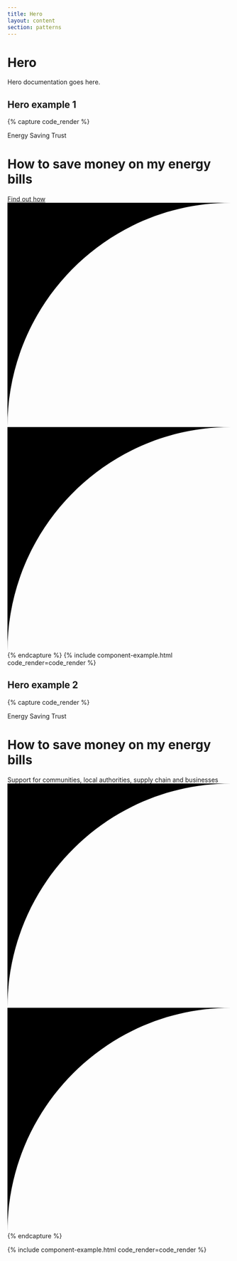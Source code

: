 ```yaml
---
title: Hero
layout: content
section: patterns
---
```


# Hero

Hero documentation goes here.



## Hero example 1

{% capture code_render %}
<div class="hero">
  <div class="hero-left honeyyellow">
    <div class="group">
      <span class="label">Energy Saving Trust</span>
      <h1 class="title">How to save money on my energy bills</h1>
      <a href="#" class="btn btn-primary">Find out how</a>
    </div>
  </div>
  <div class="hero-right switch-container sq-container--100px sq-container--trans sq-left sq-pos--50 honeyyellow" style="background-image: url('../assets/example-images/hero.png');">
    <div class="square">
      <svg class="corner" xmlns="http://www.w3.org/2000/svg" viewBox="0 0 10 10"><g><path d="m10,0H0v10C0,4.48,4.48,0,10,0Z"></path></g></svg>
      <svg class="corner" xmlns="http://www.w3.org/2000/svg" viewBox="0 0 10 10"><g><path d="m10,0H0v10C0,4.48,4.48,0,10,0Z"></path></g></svg>
    </div>
  </div>
</div>
{% endcapture %}
{% include component-example.html code_render=code_render %}

## Hero example 2

{% capture code_render %}
<div class="hero">
  <div class="hero-left honeyyellow">
    <div class="group">
      <span class="label">Energy Saving Trust</span>
      <h1 class="title">How to save money on my energy bills</h1>
      <span class="description">Support for communities, local authorities, supply chain and businesses</span>
    </div>
  </div>
  <div class="hero-right switch-container sq-container--100px sq-container--trans sq-left sq-pos--50 honeyyellow" style="background-image: url('../assets/example-images/hero.png');">
    <div class="square">
      <svg class="corner" xmlns="http://www.w3.org/2000/svg" viewBox="0 0 10 10"><g><path d="m10,0H0v10C0,4.48,4.48,0,10,0Z"></path></g></svg>
      <svg class="corner" xmlns="http://www.w3.org/2000/svg" viewBox="0 0 10 10"><g><path d="m10,0H0v10C0,4.48,4.48,0,10,0Z"></path></g></svg>
    </div>
  </div>
</div>
{% endcapture %}

{% include component-example.html code_render=code_render %}